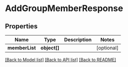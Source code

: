 # AddGroupMemberResponse

## Properties
Name | Type | Description | Notes
------------ | ------------- | ------------- | -------------
**memberList** | **object[]** |  | [optional] 

[[Back to Model list]](../README.md#documentation-for-models) [[Back to API list]](../README.md#documentation-for-api-endpoints) [[Back to README]](../README.md)


